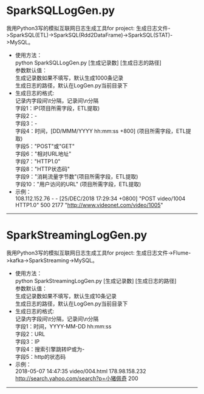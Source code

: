 # SparkSQLLogGen.py
我用Python3写的模拟互联网日志生成工具for project: 生成日志文件->SparkSQL(ETL)->SparkSQL(Rdd2DataFrame)->SparkSQL(STAT)->MySQL。  
- 使用方法：  
python SparkSQLLogGen.py [生成记录数] [生成日志的路径]  
参数默认值：  
生成记录数如果不填写，默认生成1000条记录  
生成日志的路径，默认在LogGen.py当前目录下 
- 生成日志的格式:  
记录内字段间\t分隔，记录间\n分隔  
字段1：IP(项目所需字段，ETL提取)  
字段2：-  
字段3：-  
字段4：时间，[DD/MMM/YYYY hh:mm:ss +800] (项目所需字段，ETL提取)  
字段5："POST"或"GET"  
字段6："相对URL地址"  
字段7："HTTP1.0"  
字段8："HTTP状态码"   
字段9："消耗流量字节数"(项目所需字段，ETL提取)  
字段10："用户访问的URL" (项目所需字段，ETL提取)  
- 示例：  
108.112.152.76	-	-	[25/DEC/2018 17:29:34 +0800]	"POST	video/1004	HTTP1.0"	500	2177	"http://www.videonet.com/video/1005"

***

# SparkStreamingLogGen.py
我用Python3写的模拟互联网日志生成工具for project: 生成日志文件->Flume->kafka->SparkStreaming->MySQL。  
- 使用方法：  
python SparkStreamingLogGen.py [生成记录数] [生成日志的路径]  
参数默认值：  
生成记录数如果不填写，默认生成10条记录  
生成日志的路径，默认在LogGen.py当前目录下 
- 生成日志的格式:  
记录内字段间\t分隔，记录间\n分隔  
字段1：时间，YYYY-MM-DD hh:mm:ss  
字段2：URL  
字段3：IP  
字段4：搜索引擎跳转IP或为-  
字段5：http的状态码  
- 示例：  
2018-05-07 14:47:35	video/004.html	178.98.158.232	http://search.yahoo.com/search?p=小猪佩奇	200

***
